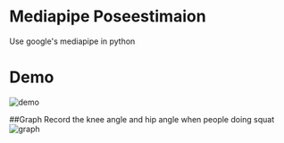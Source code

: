 # Mediapipe Poseestimaion
Use google's mediapipe in python



# Demo
![demo](https://imgur.com/qJ4J8em.gif)

##Graph
Record the knee angle and hip angle when people doing squat
![graph](https://imgur.com/vPpY7yT.png)
